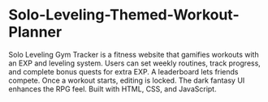 # Solo-Leveling-Themed-Workout-Planner
Solo Leveling Gym Tracker is a fitness website that gamifies workouts with an EXP and leveling system. Users can set weekly routines, track progress, and complete bonus quests for extra EXP. A leaderboard lets friends compete. Once a workout starts, editing is locked. The dark fantasy UI enhances the RPG feel. Built with HTML, CSS, and JavaScript. 
